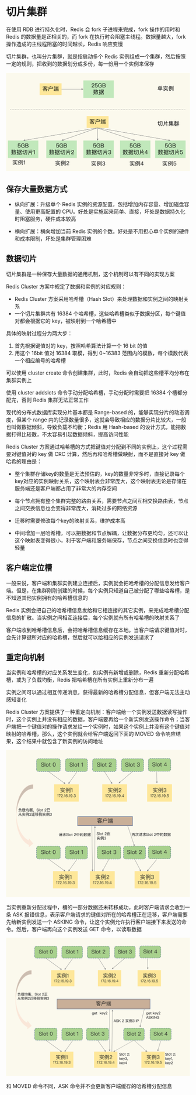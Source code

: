 # 切片集群

在使用 RDB 进行持久化时，Redis 会 fork 子进程来完成，fork 操作的用时和 Redis 的数据量是正相关的，而 fork 在执行时会阻塞主线程。数据量越大，fork 操作造成的主线程阻塞的时间越长，Redis 响应变慢

切片集群，也叫分片集群，就是指启动多个 Redis 实例组成一个集群，然后按照一定的规则，把收到的数据划分成多份，每一份用一个实例来保存

![01](切片集群.assets/01.png)

## 保存大量数据方式

- 纵向扩展：升级单个 Redis 实例的资源配置，包括增加内存容量、增加磁盘容量、使用更高配置的 CPU。好处是实施起来简单、直接，坏处是数据持久化时阻塞服务，硬件成本较高

- 横向扩展：横向增加当前 Redis 实例的个数。好处是不用担心单个实例的硬件和成本限制，坏处是集群管理困难

## 数据切片

切片集群是一种保存大量数据的通用机制，这个机制可以有不同的实现方案

Redis Cluster 方案中规定了数据和实例的对应规则：

- Redis Cluster 方案采用哈希槽（Hash Slot）来处理数据和实例之间的映射关系
- 一个切片集群共有 16384 个哈希槽，这些哈希槽类似于数据分区，每个键值对都会根据它的 key，被映射到一个哈希槽中

具体的映射过程分为两大步：

1. 首先根据键值对的 key，按照哈希算法计算一个 16 bit 的值
2. 用这个 16bit 值对 16384 取模，得到 0~16383 范围内的模数，每个模数代表一个相应编号的哈希槽

可以使用 cluster create 命令创建集群，此时，Redis 会自动把这些槽平均分布在集群实例上

使用 cluster addslots 命令手动分配哈希槽，手动分配时需要把 16384 个槽都分配完，否则 Redis 集群无法正常工作

现代的分布式数据库实现分片基本都是 Range-based 的，能够实现分片的动态调度，但某个 range 内的记录数量很多，这就会导致相应的数据分片比较大，一般也叫做数据倾斜，导致负载不均衡；Redis 用 Hash-based 的设计方式，能把数据打得比较散，不太容易引起数据倾斜，提高访问性能

Redis Cluster 方案通过哈希槽的方式把键值对分配到不同的实例上，这个过程需要对键值对的 key 做 CRC 计算，然后再和哈希槽做映射，而不是直接对 key 做哈希的理由是：

- 整个集群存储key的数量是无法预估的，key的数量非常多时，直接记录每个key对应的实例映射关系，这个映射表会非常庞大，这个映射表无论是存储在服务端还是客户端都占用了非常大的内存空间

- 每个节点拥有整个集群完整的路由关系，需要节点之间互相交换路由表，节点之间交换信息也会变得非常庞大，消耗过多的网络资源

- 迁移时需要修改每个key的映射关系，维护成本高

- 中间增加一层哈希槽，可以把数据和节点解耦，让数据分布更均匀，还可以让这个映射表变得很小，利于客户端和服务端保存，节点之间交换信息时也变得轻量

## 客户端定位槽

一般来说，客户端和集群实例建立连接后，实例就会把哈希槽的分配信息发给客户端。但是，在集群刚刚创建的时候，每个实例只知道自己被分配了哪些哈希槽，是不知道其他实例拥有的哈希槽信息的

Redis 实例会把自己的哈希槽信息发给和它相连接的其它实例，来完成哈希槽分配信息的扩散。当实例之间相互连接后，每个实例就有所有哈希槽的映射关系了

客户端收到哈希槽信息后，会把哈希槽信息缓存在本地。当客户端请求键值对时，会先计算键所对应的哈希槽，然后就可以给相应的实例发送请求了

## 重定向机制

当实例和哈希槽的对应关系发生变化，如实例有新增或删除，Redis 重新分配哈希槽，或为了负载均衡，Redis 把哈希槽在所有实例上重新分布一遍

实例之间可以通过相互传递消息，获得最新的哈希槽分配信息，但客户端无法主动感知变化

Redis Cluster 方案提供了一种重定向机制：客户端给一个实例发送数据读写操作时，这个实例上并没有相应的数据，客户端要再给一个新实例发送操作命令；当客户端把一个键值对的操作请求发给一个实例时，如果这个实例上并没有这个键值对映射的哈希槽，那么，这个实例就会给客户端返回下面的 MOVED 命令响应结果，这个结果中就包含了新实例的访问地址

![02](切片集群.assets/02.png)

当实例重新分配过程中，槽的一部分数据还未转移成功，此时客户端请求会收到一条 ASK 报错信息，表示客户端请求的键值对所在的哈希槽正在迁移，客户端需要先给新实例发送一个 ASKING 命令，让这个实例允许执行客户端接下来发送的命令。然后，客户端再向这个实例发送 GET 命令，以读取数据

![03](切片集群.assets/03.png)

和 MOVED 命令不同，ASK 命令并不会更新客户端缓存的哈希槽分配信息